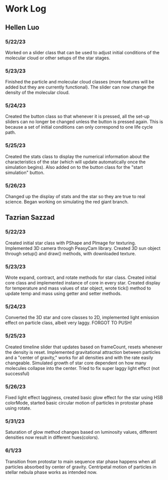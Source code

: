 # Work Log

## Hellen Luo

### 5/22/23

Worked on a slider class that can be used to adjust initial conditions of the molecular cloud or other setups of the star stages.

### 5/23/23

Finished the particle and molecular cloud classes (more features will be added but they are currently functional). The slider can now change the density of the molecular cloud.

### 5/24/23

Created the button class so that whenever it is pressed, all the set-up sliders can no longer be changed unless the button is pressed again. This is because a set of initial conditions can only correspond to one life cycle path.

### 5/25/23

Created the stats class to display the numerical information about the characteristics of the star (which will update automatically once the simulation begins). Also added on to the button class for the "start simulation" button.

### 5/26/23

Changed up the display of stats and the star so they are true to real science. Began working on simulating the red giant branch.

## Tazrian Sazzad

### 5/22/23

Created initial star class with PShape and PImage for texturing.
Implemented 3D camera through PeasyCam library.
Created 3D sun object through setup() and draw() methods, with downloaded texture.

### 5/23/23

Wrote expand, contract, and rotate methods for star class.
Created initial core class and implemented instance of core in every star.
Created display for temperature and mass values of star object, wrote tick() method to update temp and mass using getter and setter methods.

### 5/24/23
Converted the 3D star and core classes to 2D, implemented light emission effect on particle class, albeit very laggy. FORGOT TO PUSH!

### 5/25/23
Created timeline slider that updates based on frameCount, resets whenever the density is reset.
Implemented gravitational attraction between particles and a "center of gravity," works for all densities and with the rate easily changeable.
Simulated growth of star core dependent on how many molecules collapse into the center.
Tried to fix super laggy light effect (not successful)

### 5/26/23
Fixed light effect lagginess, created basic glow effect for the star using HSB colorMode, started basic circular motion of particles in protostar phase using rotate.

### 5/31/23
Saturation of glow method changes based on luminosity values, different densities now result in different hues(colors).

### 6/1/23
Transition from protostar to main sequence star phase happens when all particles absorbed by center of gravity. Centripetal motion of particles in stellar nebula phase works as intended now.
